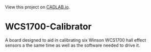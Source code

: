 View this project on [CADLAB.io](https://cadlab.io/project/27238). 

# WCS1700-Calibrator
A board designed to aid in calibrating six Winson WCS1700 hall effect sensors a the same time as well as the software needed to drive it.
